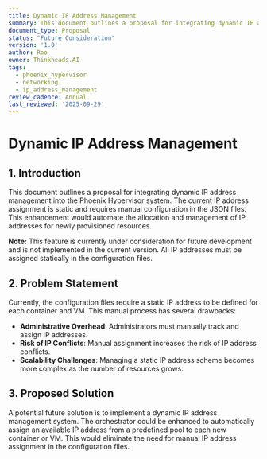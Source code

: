 ```yaml
---
title: Dynamic IP Address Management
summary: This document outlines a proposal for integrating dynamic IP address management into the Phoenix Hypervisor system.
document_type: Proposal
status: "Future Consideration"
version: '1.0'
author: Roo
owner: Thinkheads.AI
tags:
  - phoenix_hypervisor
  - networking
  - ip_address_management
review_cadence: Annual
last_reviewed: '2025-09-29'
---
```

# Dynamic IP Address Management

## 1. Introduction

This document outlines a proposal for integrating dynamic IP address management into the Phoenix Hypervisor system. The current IP address assignment is static and requires manual configuration in the JSON files. This enhancement would automate the allocation and management of IP addresses for newly provisioned resources.

**Note:** This feature is currently under consideration for future development and is not implemented in the current version. All IP addresses must be assigned statically in the configuration files.

## 2. Problem Statement

Currently, the configuration files require a static IP address to be defined for each container and VM. This manual process has several drawbacks:

*   **Administrative Overhead**: Administrators must manually track and assign IP addresses.
*   **Risk of IP Conflicts**: Manual assignment increases the risk of IP address conflicts.
*   **Scalability Challenges**: Managing a static IP address scheme becomes more complex as the number of resources grows.

## 3. Proposed Solution

A potential future solution is to implement a dynamic IP address management system. The orchestrator could be enhanced to automatically assign an available IP address from a predefined pool to each new container or VM. This would eliminate the need for manual IP address assignment in the configuration files.
